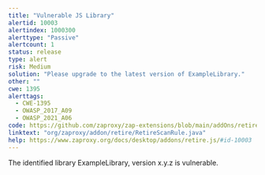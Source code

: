 ```yaml
---
title: "Vulnerable JS Library"
alertid: 10003
alertindex: 1000300
alerttype: "Passive"
alertcount: 1
status: release
type: alert
risk: Medium
solution: "Please upgrade to the latest version of ExampleLibrary."
other: ""
cwe: 1395
alerttags: 
  - CWE-1395
  - OWASP_2017_A09
  - OWASP_2021_A06
code: https://github.com/zaproxy/zap-extensions/blob/main/addOns/retire/src/main/java/org/zaproxy/addon/retire/RetireScanRule.java
linktext: "org/zaproxy/addon/retire/RetireScanRule.java"
help: https://www.zaproxy.org/docs/desktop/addons/retire.js/#id-10003
---
```

The identified library ExampleLibrary, version x.y.z is vulnerable.
